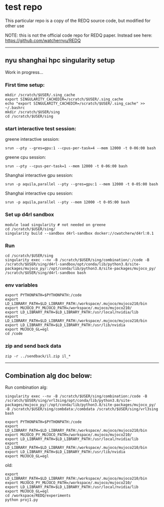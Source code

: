# test repo
This particular repo is a copy of the REDQ source code, but modified for other use

NOTE: this is not the official code repo for REDQ paper. Instead see here: https://github.com/watchernyu/REDQ

---

## nyu shanghai hpc singularity setup
Work in progress...

### First time setup: 
```
mkdir /scratch/$USER/.sing_cache
export SINGULARITY_CACHEDIR=/scratch/$USER/.sing_cache
echo "export SINGULARITY_CACHEDIR=/scratch/$USER/.sing_cache" >> ~/.bashrc
mkdir /scratch/$USER/sing
cd /scratch/$USER/sing 
```
### start interactive test session: 
greene interactive session: 
```
srun --pty --gres=gpu:1 --cpus-per-task=4 --mem 12000 -t 0-06:00 bash
```
greene cpu session: 
```
srun --pty --cpus-per-task=1 --mem 12000 -t 0-06:00 bash
```

Shanghai interactive gpu session: 
```
srun -p aquila,parallel --pty --gres=gpu:1 --mem 12000 -t 0-05:00 bash
```
Shanghai interactive cpu session: 
```
srun -p aquila,parallel --pty --mem 12000 -t 0-05:00 bash
```


### Set up d4rl sandbox
```
module load singularity # not needed on greene
cd /scratch/$USER/sing/
singularity build --sandbox d4rl-sandbox docker://cwatcherw/d4rl:0.1
```

### Run
```
cd /scratch/$USER/sing
singularity exec --nv -B /scratch/$USER/sing/combination/:/code -B /scratch/$USER/sing/d4rl-sandbox/opt/conda/lib/python3.8/site-packages/mujoco_py/:/opt/conda/lib/python3.8/site-packages/mujoco_py/ /scratch/$USER/sing/d4rl-sandbox bash
```

### env variables
```
export PYTHONPATH=$PYTHONPATH:/code
export LD_LIBRARY_PATH=$LD_LIBRARY_PATH:/workspace/.mujoco/mujoco210/bin
export MUJOCO_PY_MUJOCO_PATH=/workspace/.mujoco/mujoco210/
export LD_LIBRARY_PATH=$LD_LIBRARY_PATH:/usr/local/nvidia/lib
export LD_LIBRARY_PATH=$LD_LIBRARY_PATH:/workspace/.mujoco/mujoco210/bin
export LD_LIBRARY_PATH=$LD_LIBRARY_PATH:/usr/lib/nvidia
export MUJOCO_GL=egl
cd /code
```

### zip and send back data
```
zip -r ../sendback/il.zip il_*
```








---


## Combination alg doc below:

Run combination alg: 

```
singularity exec --nv -B /scratch/$USER/sing/combination:/code -B /scratch/$USER/sing/vrl3sing/opt/conda/lib/python3.8/site-packages/mujoco_py/:/opt/conda/lib/python3.8/site-packages/mujoco_py/ -B /scratch/$USER/sing/combdata:/combdata /scratch/$USER/sing/vrl3sing bash

export PYTHONPATH=$PYTHONPATH:/code
export LD_LIBRARY_PATH=$LD_LIBRARY_PATH:/workspace/.mujoco/mujoco210/bin
export MUJOCO_PY_MUJOCO_PATH=/workspace/.mujoco/mujoco210/
export LD_LIBRARY_PATH=$LD_LIBRARY_PATH:/usr/local/nvidia/lib
export LD_LIBRARY_PATH=$LD_LIBRARY_PATH:/workspace/.mujoco/mujoco210/bin
export LD_LIBRARY_PATH=$LD_LIBRARY_PATH:/usr/lib/nvidia
export MUJOCO_GL=egl
```


old: 
```
export LD_LIBRARY_PATH=$LD_LIBRARY_PATH:/workspace/.mujoco/mujoco210/bin
export MUJOCO_PY_MUJOCO_PATH=/workspace/.mujoco/mujoco210/
export LD_LIBRARY_PATH=$LD_LIBRARY_PATH:/usr/local/nvidia/lib
export MUJOCO_GL=egl
cd /workspace/REDQ/experiments
python proj1.py 
```
